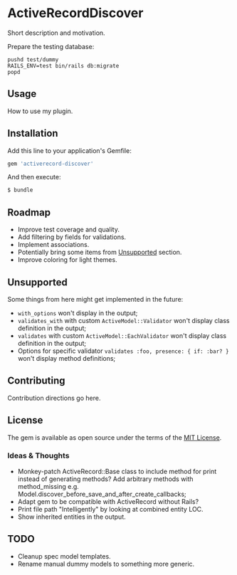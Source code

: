 # ActiveRecordDiscover
Short description and motivation.

Prepare the testing database:
```
pushd test/dummy
RAILS_ENV=test bin/rails db:migrate
popd
```

## Usage
How to use my plugin.

## Installation
Add this line to your application's Gemfile:

```ruby
gem 'activerecord-discover'
```

And then execute:
```bash
$ bundle
```

## Roadmap
- Improve test coverage and quality.
- Add filtering by fields for validations.
- Implement associations.
- Potentially bring some items from [Unsupported](#unsupported) section.
- Improve coloring for light themes.

## Unsupported
Some things from here might get implemented in the future:
- `with_options` won't display in the output;
- `validates_with` with custom `ActiveModel::Validator` won't display class definition in the output;
- `validates` with custom `ActiveModel::EachValidator` won't display class definition in the output;
- Options for specific validator `validates :foo, presence: { if: :bar? }` won't display method definitions;

## Contributing
Contribution directions go here.

## License
The gem is available as open source under the terms of the [MIT License](https://opensource.org/licenses/MIT).

### Ideas & Thoughts
- Monkey-patch ActiveRecord::Base class to include method for print instead of generating methods?
Add arbitrary methods with method_missing e.g. Model.discover_before_save_and_after_create_callbacks;
- Adapt gem to be compatible with ActiveRecord without Rails?
- Print file path "Intelligently" by looking at combined entity LOC.
- Show inherited entities in the output.

## TODO
- Cleanup spec model templates.
- Rename manual dummy models to something more generic.
